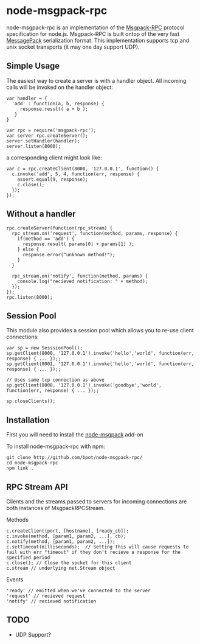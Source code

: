 node-msgpack-rpc
================

node-msgpack-rpc is an implementation of the [Msgpack-RPC](http://redmine.msgpack.org/projects/msgpack/wiki/RPCDesign) protocol specification for node.js.  Msgpack-RPC is built ontop of the very fast [MessagePack](http://msgpack.org) serialization format. This implementation supports tcp and unix socket transports (it may one day support UDP).

Simple Usage
------------

The easiest way to create a server is with a handler object.  All incoming calls will be invoked on the handler object:
    
    var handler = {
      'add' : function(a, b, response) {
         response.result( a + b );
       }
    }

    var rpc = require('msgpack-rpc');
    var server rpc.createServer();
    server.setHandler(handler);
    server.listen(8000);

a corresponding client might look like:

    var c = rpc.createClient(8000, '127.0.0.1', function() {
      c.invoke('add', 5, 4, function(err, response) {
        assert.equal(9, response);
        c.close();
      });
    });


Without a handler
-----------------

    rpc.createServer(function(rpc_stream) {
      rpc_stream.on('request', function(method, params, response) {
        if(method == 'add') {
          response.result( params[0] + params[1] );
        } else {
          response.error("unknown method!");
        }
      }

      rpc_stream.on('notify', function(method, params) {
        console.log("recieved notification: " + method);
      });
    });
    rpc.listen(8000);

Session Pool
------------

This module also provides a session pool which allows you to re-use client connections:

    var sp = new SesssionPool();
    sp.getClient(8000, '127.0.0.1').invoke('hello','world', function(err, response) { ... });;
    sp.getClient(8001, '127.0.0.1').invoke('hello','world', function(err, response) { ... });;
    
    // Uses same tcp connection as above
    sp.getClient(8000, '127.0.0.1').invoke('goodbye','world', function(err, response) { ... });;

    sp.closeClients();

Installation
------------

First you will need to install the [node-msgpack](http://github.com/pgriess/node-msgpack) add-on

To install node-msgpack-rpc with npm:

    git clone http://github.com/bpot/node-msgpack-rpc/
    cd node-msgpack-rpc
    npm link .


RPC Stream API
--------------

Clients and the streams passed to servers for incoming connections are both instances of MsgpackRPCStream.

Methods

    c.createClient(port, [hostname], [ready_cb]);
    c.invoke(method, [param1, param2, ...], cb);
    c.notify(method, [param1, param2, ...]);
    c.setTimeout(milliseconds);  // Setting this will cause requests to fail with err "timeout" if they don't recieve a response for the specified period
    c.close(); // Close the socket for this client
    c.stream // underlying net.Stream object

Events

    'ready' // emitted when we've connected to the server
    'request' // recieved request
    'notify' // recieved notification


TODO
----
* UDP Support?

